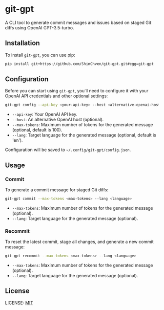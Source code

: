 # git-gpt

A CLI tool to generate commit messages and issues based on staged Git diffs using OpenAI GPT-3.5-turbo.

## Installation

To install `git-gpt`, you can use pip:

```bash
pip install git+https://github.com/ShinChven/git-gpt.git#egg=git-gpt
```

## Configuration

Before you can start using `git-gpt`, you'll need to configure it with your OpenAI API credentials and other optional settings:

```bash
git-gpt config --api-key <your-api-key> --host <alternative-openai-host> --max-tokens <max-tokens> --lang <language>
```

- `--api-key`: Your OpenAI API key.
- `--host`: An alternative OpenAI host (optional).
- `--max-tokens`: Maximum number of tokens for the generated message (optional, default is 100).
- `--lang`: Target language for the generated message (optional, default is 'en').

Configuration will be saved to `~/.config/git-gpt/config.json`.

## Usage

### Commit

To generate a commit message for staged Git diffs:

```bash
git-gpt commit --max-tokens <max-tokens> --lang <language>
```

- `--max-tokens`: Maximum number of tokens for the generated message (optional).
- `--lang`: Target language for the generated message (optional).

### Recommit

To reset the latest commit, stage all changes, and generate a new commit message:

```bash
git-gpt recommit --max-tokens <max-tokens> --lang <language>
```

- `--max-tokens`: Maximum number of tokens for the generated message (optional).
- `--lang`: Target language for the generated message (optional).

## License

LICENSE: [MIT](/LICENSE)
